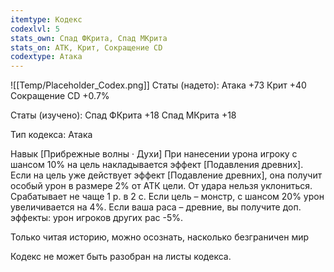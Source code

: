 ```yaml
---
itemtype: Кодекс
codexlvl: 5
stats_own: Спад ФКрита, Спад МКрита
stats_on: АТК, Крит, Сокращение CD
codextype: Атака
---
```

![[Temp/Placeholder_Codex.png]]
Статы (надето):
Атака +73
Крит +40
Сокращение CD +0.7%

Статы (изучено):
Спад ФКрита +18
Спад МКрита +18

Тип кодекса: Атака


Навык
[Прибрежные волны · Духи] При нанесении урона игроку с шансом 10% на цель накладывается эффект [Подавления древних]. Если на цель уже действует эффект [Подавление древних], она получит особый урон в размере 2% от АТК цели. От удара нельзя уклониться. Срабатывает не чаще 1 р. в 2 с. Если цель – монстр, с шансом 20% урон увеличивается на 4%. Если ваша раса – древние, вы получите доп. эффекты: урон игроков других рас -5%.

Только читая историю, можно осознать, насколько безграничен мир

Кодекс не может быть разобран на листы кодекса.
